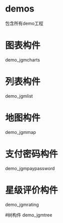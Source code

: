 # demos
包含所有demo工程

# 图表构件
demo_jgmcharts

# 列表构件
demo_jgmlist

# 地图构件
demo_jgmmap

# 支付密码构件
demo_jgmpaypassword

# 星级评价构件
demo_jgmrating

#树构件
demo_jgmtree


